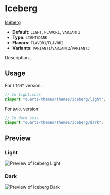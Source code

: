 # Iceberg

[Iceberg](#)

- **Default**: `LIGHT`, `FLAVOR1`, `VARIANT1`
- **Type**: `LIGHT`/`DARK`
- **Flavors**: `FLAVOR1`/`FLAVOR2`
- **Variants**: `VARIANT1`/`VARIANT2`/`VARIANT3`

Description...

## Usage

For `LIGHT` version:

```scss
// In light.scss
@import "quartz-themes/themes/iceberg/light";
```

For `DARK` version:

```scss
// In dark.scss
@import "quartz-themes/themes/iceberg/dark";
```

## Preview

### Light

![Preview of Iceberg Light](preview-light.png)

### Dark

![Preview of Iceberg Dark](preview-dark.png)
